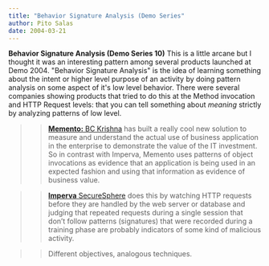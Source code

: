 ```yaml
---
title: "Behavior Signature Analysis (Demo Series"
author: Pito Salas
date: 2004-03-21
---
```




**Behavior Signature Analysis (Demo Series 10)** This is a little arcane but I
thought it was an interesting pattern among several products launched at Demo
2004. "Behavior Signature Analysis" is the idea of learning something about
the intent or higher level purpose of an activity by doing pattern analysis on
some aspect of it's low level behavior. There were several companies showing
products that tried to do this at the Method invocation and HTTP Request
levels: that you can tell something about _meaning_ strictly by analyzing
patterns of low level.

>>

>>  
>
>>

>>  
>>

>>  
>
>>

>> [**Memento:** BC Krishna](<http://www.memento-inc.com/>) has built a really
cool new solution to measure and understand the actual use of business
application in the enterprise to demonstrate the value of the IT investment.
So in contrast with Imperva, Memento uses patterns of object invocations as
evidence that an application is being used in an expected fashion and using
that information as evidence of business value.

>>

>>  
>
>>

>>  
>>

>>  
>
>>

>> [**Imperva** SecureSphere](<http://www.imperva.com/products/securesphere/>)
does this by watching HTTP requests before they are handled by the web server
or database and judging that repeated requests during a single session that
don’t follow patterns (signatures) that were recorded during a training phase
are probably indicators of some kind of malicious activity.

>>

>>  
>
>>

>>  
>>

>>  
>
>>

>> Different objectives, analogous techniques.


